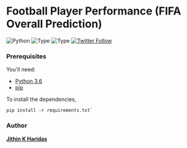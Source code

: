 # Football Player Performance (FIFA Overall Prediction)
![Python](https://img.shields.io/badge/python-2.x-orange.svg)
![Type](https://img.shields.io/badge/Machine-Learning-red.svg) ![Type](https://img.shields.io/badge/Type-Supervised-yellow.svg)
[![Twitter Follow](https://img.shields.io/twitter/follow/espadrine.svg?style=social&label=Follow)](https://twitter.com/jithinharidaas)

### Prerequisites

You'll need:
  * [Python 3.6](https://www.python.org/downloads/release/python-360/)
  * [pip](https://pypi.org/project/pip/)

To install the dependencies,
```
pip install -r requirements.txt`
```

### Author

[**Jithin K Haridas**](https://twitter.com/jithinharidaas)
